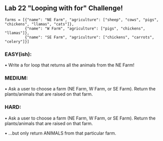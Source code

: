 ## Lab 22 "Looping with for" Challenge!

```
farms = [{"name": "NE Farm", "agriculture": ["sheep", "cows", "pigs", "chickens", "llamas", "cats"]},
         {"name": "W Farm", "agriculture": ["pigs", "chickens", "llamas"]},
         {"name": "SE Farm", "agriculture": ["chickens", "carrots", "celery"]}]
```

### EASY(ish):

• Write a for loop that returns all the animals from the NE Farm!

### MEDIUM:

• Ask a user to choose a farm (NE Farm, W Farm, or SE Farm). Return the plants/animals that are raised on that farm.

### HARD:

• Ask a user to choose a farm (NE Farm, W Farm, or SE Farm). Return the plants/animals that are raised on that farm.

• ...but only return ANIMALS from that particular farm.


